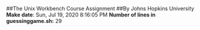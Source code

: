 ##The Unix Workbench Course Assignment
##By Johns Hopkins University
**Make date**: 
Sun, Jul 19, 2020  8:16:05 PM
**Number of lines in guessinggame.sh:** 
29
